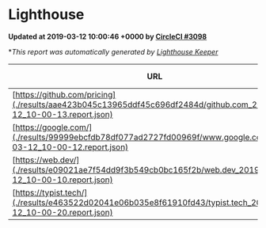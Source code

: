 
# Lighthouse

**Updated at 2019-03-12 10:00:46 +0000 by [CircleCI #3098](https://circleci.com/gh/ItinerisLtd/lighthouse-keeper-example/3098)**

**This report was automatically generated by [Lighthouse Keeper](https://github.com/itinerisltd/lighthouse-keeper)*

| URL | Performance | Accessibility | Best Practices | SEO | PWA | Updated At |
| --- | --- | --- | --- | --- | --- | --- |
| [https://github.com/pricing](./results/aae423b045c13965ddf45c696df2484d/github.com_2019-03-12_10-00-13.report.json) | 0.8 | 0.89 | 0.93 | 0.9 | 0.58 | 2019-03-12T10:00:13.307Z |
| [https://google.com/](./results/99999ebcfdb78df077ad2727fd00969f/www.google.com_2019-03-12_10-00-12.report.json) | 0.94 | 0.71 | 0.93 | 0.8 | 0.58 | 2019-03-12T10:00:12.871Z |
| [https://web.dev/](./results/e09021ae7f54dd9f3b549cb0bc165f2b/web.dev_2019-03-12_10-00-10.report.json) | 0.95 | 0.93 | 1 | 0.87 | 1 | 2019-03-12T10:00:10.882Z |
| [https://typist.tech/](./results/e463522d02041e06b035e8f61910fd43/typist.tech_2019-03-12_10-00-20.report.json) | 1 |  |  |  |  | 2019-03-12T10:00:20.249Z |
